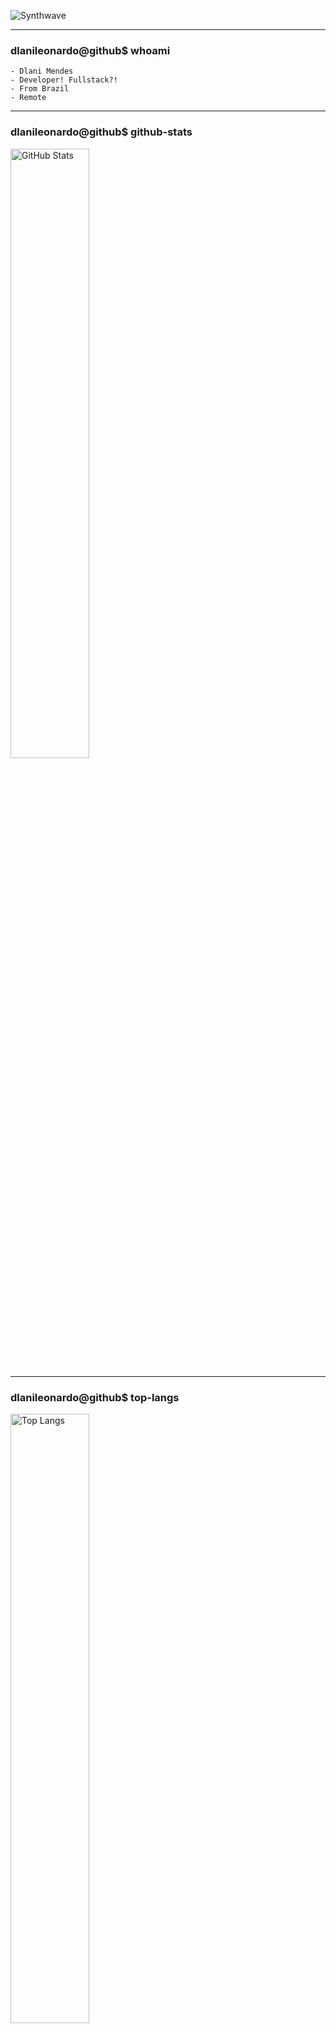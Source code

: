 ![Synthwave](./img/126456.png)

---

### dlanileonardo@github$ whoami
```
- Dlani Mendes
- Developer! Fullstack?!
- From Brazil
- Remote
```
---

### dlanileonardo@github$ github-stats
<img width="50%" alt="GitHub Stats" src="https://github-readme-stats.vercel.app/api?username=dlanileonardo&theme=synthwave&count_private=true" />

---

### dlanileonardo@github$ top-langs
<img width="50%" alt="Top Langs" src="https://github-readme-stats.vercel.app/api/top-langs/?username=dlanileonardo&layout=compact&count_private=true&theme=synthwave" />

---

### dlanileonardo@github$ spotify stats
[![spotify-github-profile](https://spotify-github-profile.vercel.app/api/view?uid=mrdlani&cover_image=true)](https://github.com/kittinan/spotify-github-profile)

<!-- --- -->

<!-- <marquee>
  <h4>Synthwave is Awesome!</h4>
</marquee> -->
